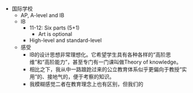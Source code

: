 - 国际学校
	- AP, A-level and IB
	- IB
		- 11-12: Six parts (5+1)
			- Art is optional
		- High-level and standard-level
	- 感受
		- IB的设计思想非常理想化。它希望学生具有各种各样的“高阶思维”和“高阶能力”，甚至专门有一门课叫做Theory of knowledge。
		- 相比之下，我从中一路踉跄过来的公立教育体系似乎更偏向于教授“实用”的、接地气的，便于考察的知识。
		- 我模糊感觉二者在教育理念上也有区别，但我们的